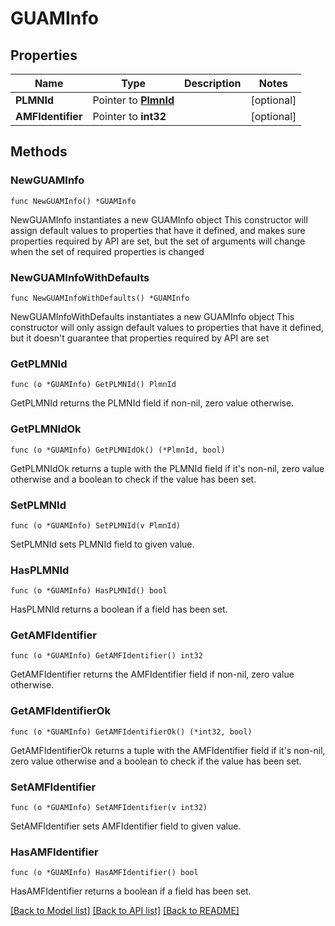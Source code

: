 # GUAMInfo

## Properties

Name | Type | Description | Notes
------------ | ------------- | ------------- | -------------
**PLMNId** | Pointer to [**PlmnId**](PlmnId.md) |  | [optional] 
**AMFIdentifier** | Pointer to **int32** |  | [optional] 

## Methods

### NewGUAMInfo

`func NewGUAMInfo() *GUAMInfo`

NewGUAMInfo instantiates a new GUAMInfo object
This constructor will assign default values to properties that have it defined,
and makes sure properties required by API are set, but the set of arguments
will change when the set of required properties is changed

### NewGUAMInfoWithDefaults

`func NewGUAMInfoWithDefaults() *GUAMInfo`

NewGUAMInfoWithDefaults instantiates a new GUAMInfo object
This constructor will only assign default values to properties that have it defined,
but it doesn't guarantee that properties required by API are set

### GetPLMNId

`func (o *GUAMInfo) GetPLMNId() PlmnId`

GetPLMNId returns the PLMNId field if non-nil, zero value otherwise.

### GetPLMNIdOk

`func (o *GUAMInfo) GetPLMNIdOk() (*PlmnId, bool)`

GetPLMNIdOk returns a tuple with the PLMNId field if it's non-nil, zero value otherwise
and a boolean to check if the value has been set.

### SetPLMNId

`func (o *GUAMInfo) SetPLMNId(v PlmnId)`

SetPLMNId sets PLMNId field to given value.

### HasPLMNId

`func (o *GUAMInfo) HasPLMNId() bool`

HasPLMNId returns a boolean if a field has been set.

### GetAMFIdentifier

`func (o *GUAMInfo) GetAMFIdentifier() int32`

GetAMFIdentifier returns the AMFIdentifier field if non-nil, zero value otherwise.

### GetAMFIdentifierOk

`func (o *GUAMInfo) GetAMFIdentifierOk() (*int32, bool)`

GetAMFIdentifierOk returns a tuple with the AMFIdentifier field if it's non-nil, zero value otherwise
and a boolean to check if the value has been set.

### SetAMFIdentifier

`func (o *GUAMInfo) SetAMFIdentifier(v int32)`

SetAMFIdentifier sets AMFIdentifier field to given value.

### HasAMFIdentifier

`func (o *GUAMInfo) HasAMFIdentifier() bool`

HasAMFIdentifier returns a boolean if a field has been set.


[[Back to Model list]](../README.md#documentation-for-models) [[Back to API list]](../README.md#documentation-for-api-endpoints) [[Back to README]](../README.md)


